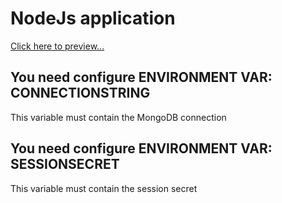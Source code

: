# NodeJs application

<a href="https://contact-diary-paulo-cezario.netlify.app/">Click here to preview...</a>

## You need configure ENVIRONMENT VAR: CONNECTIONSTRING

This variable must contain the MongoDB connection

## You need configure ENVIRONMENT VAR: SESSIONSECRET

This variable must contain the session secret
